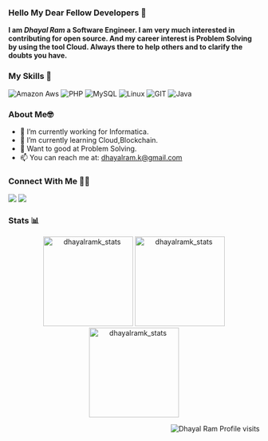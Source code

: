 ### Hello My Dear Fellow Developers 👋

__I am *Dhayal Ram* a Software Engineer. I am very much interested in contributing for open source. And my career interest is Problem Solving by using the tool Cloud. Always there to help others and to clarify the doubts you have.__

### My Skills 🚀
![Amazon Aws](https://img.shields.io/badge/amazon-aws.svg?style=for-the-badge&logo=amazon-aws&color=232F3E)
![PHP](https://img.shields.io/badge/php-%777BB4.svg?style=for-the-badge&logo=php&logoColor=white&color=777BB4)
![MySQL](https://img.shields.io/badge/mysql-%4479A1.svg?style=for-the-badge&logo=mysql&logoColor=white&color=4479A1)
![Linux](https://img.shields.io/badge/linux-%FCC624.svg?style=for-the-badge&logo=linux&logoColor=black&color=FCC624)
![GIT](https://img.shields.io/badge/git-%3776AB.svg?style=for-the-badge&logo=git&logoColor=white&color=F05032)
![Java](https://img.shields.io/badge/java-%7396.svg?style=for-the-badge&logo=java&logoColor=white&color=007396)

### About Me🤓

- 🔭 I’m currently working for Informatica.
- 🌱 I’m currently learning Cloud,Blockchain.
- 🏫  Want to good at Problem Solving.
- 📫 You can reach me at: <a href="mailto:dhayalram.k@gmail.com">dhayalram.k@gmail.com</a>

### Connect With Me 🤝🤝
[<img src="https://img.shields.io/badge/dhayalramk-%230077B5.svg?&style=for-the-badge&logo=linkedin&logoColor=white" />](https://www.linkedin.com/in/dhayalram/)
[<img src = "https://img.shields.io/badge/dhayalramk-%181717.svg?&style=for-the-badge&logo=instagram&logoColor=white&color=E4405F">](https://www.instagram.com/dhayalintech/)


### Stats 📊
<p align="center"> 
  <img height="180em" src="https://github-readme-stats.vercel.app/api?username=dhayalramk&show_icons=true" alt="dhayalramk_stats" /> 
  <img height="180em" src="https://github-readme-stats.vercel.app/api/top-langs/?username=dhayalramk&layout=compact" alt="dhayalramk_stats" />
  <img height="180em" src="https://github-readme-streak-stats.herokuapp.com/?user=dhayalramk&" alt="dhayalramk_stats"/>
</p>
<p align="right"> <img src="https://komarev.com/ghpvc/?username=dhayalramk" alt="Dhayal Ram Profile visits" /></p>


<!--
**dhayalramk/dhayalramk** is a ✨ _special_ ✨ repository because its `README.md` (this file) appears on your GitHub profile.

Here are some ideas to get you started:

- 🔭 I’m currently working on ...
- 🌱 I’m currently learning ...
- 👯 I’m looking to collaborate on ...
- 🤔 I’m looking for help with ...
- 💬 Ask me about ...
- 📫 How to reach me: ...
- 😄 Pronouns: ...
- ⚡ Fun fact: ...
-->

